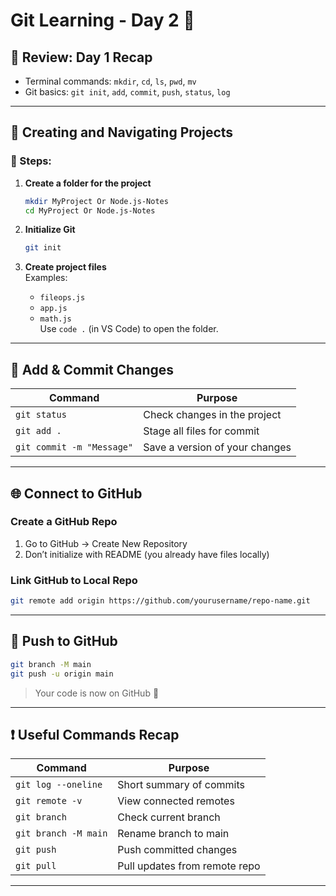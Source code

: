 
# Git Learning - Day 2 🚀

## 🔁 Review: Day 1 Recap
- Terminal commands: `mkdir`, `cd`, `ls`, `pwd`, `mv`
- Git basics: `git init`, `add`, `commit`, `push`, `status`, `log`

---

## 📂 Creating and Navigating Projects

### 🔹 Steps:
1. **Create a folder for the project**  
   ```bash
   mkdir MyProject Or Node.js-Notes
   cd MyProject Or Node.js-Notes
   ```

2. **Initialize Git**  
   ```bash
   git init
   ```

3. **Create project files**  
   Examples:
   - `fileops.js`
   - `app.js`
   - `math.js`  
   Use `code .` (in VS Code) to open the folder.

---

## 📝 Add & Commit Changes

| Command | Purpose |
|--------|---------|
| `git status` | Check changes in the project |
| `git add .` | Stage all files for commit |
| `git commit -m "Message"` | Save a version of your changes |

---

## 🌐 Connect to GitHub

### Create a GitHub Repo
1. Go to GitHub → Create New Repository  
2. Don’t initialize with README (you already have files locally)

### Link GitHub to Local Repo
```bash
git remote add origin https://github.com/yourusername/repo-name.git
```

---

## 🚀 Push to GitHub

```bash
git branch -M main
git push -u origin main
```

> Your code is now on GitHub 🎉

---

## ❗ Useful Commands Recap

| Command | Purpose |
|---------|---------|
| `git log --oneline` | Short summary of commits |
| `git remote -v` | View connected remotes |
| `git branch` | Check current branch |
| `git branch -M main` | Rename branch to main |
| `git push` | Push committed changes |
| `git pull` | Pull updates from remote repo |

---

